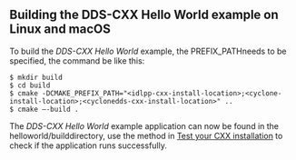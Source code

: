 ## Building the DDS-CXX Hello World example on Linux and macOS

To build the _DDS-CXX Hello World_ example, the PREFIX\_PATHneeds to be specified, the command be like this:

```
$ mkdir build
$ cd build
$ cmake -DCMAKE_PREFIX_PATH="<idlpp-cxx-install-location>;<cyclone-install-location>;<cyclonedds-cxx-install-location>" ..
$ cmake –-build .
```

The _DDS-CXX Hello World_ example application can now be found in the helloworld/builddirectory, use the method in [Test your CXX installation](InstallCycloneDDS-CXX/test-your-cxx-installation-for-native-installation.html) to check if the application runs successfully.